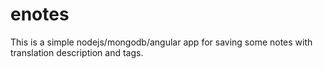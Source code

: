 # enotes
This is a simple nodejs/mongodb/angular app for saving some notes with translation description and tags.
